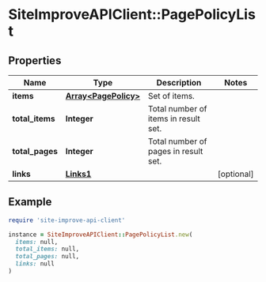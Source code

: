 # SiteImproveAPIClient::PagePolicyList

## Properties

| Name | Type | Description | Notes |
| ---- | ---- | ----------- | ----- |
| **items** | [**Array&lt;PagePolicy&gt;**](PagePolicy.md) | Set of items. |  |
| **total_items** | **Integer** | Total number of items in result set. |  |
| **total_pages** | **Integer** | Total number of pages in result set. |  |
| **links** | [**Links1**](Links1.md) |  | [optional] |

## Example

```ruby
require 'site-improve-api-client'

instance = SiteImproveAPIClient::PagePolicyList.new(
  items: null,
  total_items: null,
  total_pages: null,
  links: null
)
```

